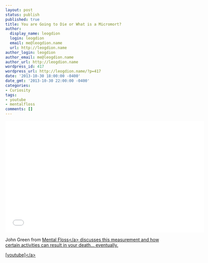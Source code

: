 ```yaml
---
layout: post
status: publish
published: true
title: You are Going to Die or What is a Micromort?
author:
  display_name: leogdion
  login: leogdion
  email: me@leogdion.name
  url: http://leogdion.name
author_login: leogdion
author_email: me@leogdion.name
author_url: http://leogdion.name
wordpress_id: 417
wordpress_url: http://leogdion.name/?p=417
date: '2013-10-30 18:00:00 -0400'
date_gmt: '2013-10-30 22:00:00 -0400'
categories:
- Curiosity
tags:
- youtube
- mentalfloss
comments: []
---
```

<iframe width="625" height="352" src="//www.youtube.com/embed/VLmBJ4_5eG4" frameborder="0" allowfullscreen></iframe>
<p>John Green from <a href="http:&#47;&#47;www.youtube.com&#47;user&#47;MentalFlossVideo" target="_blank">Mental Floss<&#47;a> discusses this measurement and how certain activities can result in your death... eventually.</p>
<p><a href="http:&#47;&#47;www.youtube.com&#47;watch?v=VLmBJ4_5eG4" target="_blank">[youtube]<&#47;a></p>
